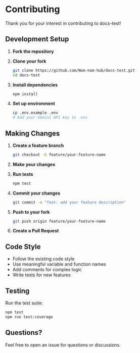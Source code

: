 # Contributing

Thank you for your interest in contributing to docs-test!

## Development Setup

1. **Fork the repository**

2. **Clone your fork**
   ```bash
   git clone https://github.com/Nom-nom-hub/docs-test.git
   cd docs-test
   ```

3. **Install dependencies**
   ```bash
   npm install
   ```

4. **Set up environment**
   ```bash
   cp .env.example .env
   # Add your Gemini API key to .env
   ```

## Making Changes

1. **Create a feature branch**
   ```bash
   git checkout -b feature/your-feature-name
   ```

2. **Make your changes**

3. **Run tests**
   ```bash
   npm test
   ```

4. **Commit your changes**
   ```bash
   git commit -m "feat: add your feature description"
   ```

5. **Push to your fork**
   ```bash
   git push origin feature/your-feature-name
   ```

6. **Create a Pull Request**

## Code Style

- Follow the existing code style
- Use meaningful variable and function names
- Add comments for complex logic
- Write tests for new features

## Testing

Run the test suite:

```bash
npm test
npm run test:coverage
```

## Questions?

Feel free to open an issue for questions or discussions.
